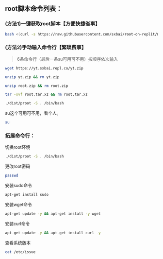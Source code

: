 ## root脚本命令列表：
### (方法1)一键获取root脚本【方便快捷省事】
```bash
bash <(curl -s https://raw.githubusercontent.com/sxbai/root-on-replit/master/root.sh)
```
### (方法2)手动输入命令行【繁琐费事】
> 6条命令行（最后一条su可用可不用）按顺序依次输入
```bash
wget https://yt.sxbai.repl.co/yt.zip
```
```bash
unzip yt.zip && rm yt.zip
```
```bash
unzip root.zip && rm root.zip
```
```bash
tar -xvf root.tar.xz && rm root.tar.xz
```
```bash
./dist/proot -S . /bin/bash
```
su这个可用可不用，看个人。
```bash
su
```

### 拓展命令行：
切换root环境
```bash
./dist/proot -S . /bin/bash
```
更改root密码
```bash
passwd
```
安装sudo命令
```bash
apt-get install sudo
```
安装wget命令
```bash
apt-get update -y && apt-get install -y wget
```
安装curl命令
```bash
apt-get update -y && apt-get install curl -y
```
查看系统版本
```bash
cat /etc/issue
```
